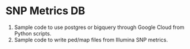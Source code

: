 # SNP Metrics DB
1. Sample code to use postgres or bigquery through Google Cloud from Python scripts.
2. Sample code to write ped/map files from Illumina SNP metrics.
